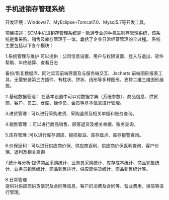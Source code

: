 ## 手机进销存管理系统

开发环境：Windows7、MyEclipse+Tomcat7.0、Mysql5.7等开发工具。

项目描述：SCM手机进销存管理系统是一款通专业的手机进销存管理系统，该系统是集采购、销售及库存管理于一体，囊括了企业日常经营管理的全过程。
系统主要包括以下各个模块：

1.系统管理与维护
可以提供：公司信息设置、用户与权限设置、登入与退出、软件帮助、年终结算、查看日志

备份/恢复数据库、同时实现前端界面及与服务端交互、Jscharts:前端图形报表工具，无需安装第三方插件、有柱状、饼状、线形等多种图形，支持二维三维图形展现。

2.基础数据管理： 在基本设置中可以对数据字典（系统参数）、商品信息、供货商、客户、员工、仓库、操作员、会员等基本信息进行管理。

3.进货管理：可以进行采购进货、采购退货及相关单据和账务查询。

4.销售管理	：可以进行商品销售、顾客退货及相关单据、账务查询。

5.库存管理	:可以进行库存调拔、报损报溢、库存盘点、库存报警查询。

6.价保返利：可以进行供应商价保、供应商返利、供应商价保返利查询，客户价保、返利及相关查询

7.统计与分析:提供商品采购统计、业务员采购统计、库存成本统计、商品销售统计、业务员销售统计、商品销售排行、供应商供货统计、商品销售统计等。

8.日常管理	
提供对供应商供货情况及合同等信息、客户的消费及合同等、营业费用、换班等进行管理。
